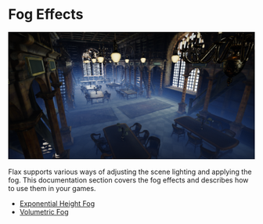 # Fog Effects

![Fog Effects](media/title.png)

Flax supports various ways of adjusting the scene lighting and applying the fog. This documentation section covers the fog effects and describes how to use them in your games.

* [Exponential Height Fog](exponential-height-fog.md)
* [Volumetric Fog](volumetric-fog.md)
